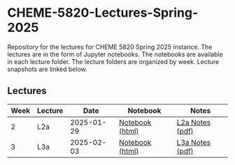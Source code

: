 # CHEME-5820-Lectures-Spring-2025
Repository for the lectures for CHEME 5820 Spring 2025 instance. The lectures are in the form of Jupyter notebooks. The notebooks are available in each lecture folder. The lecture folders are organized by week. Lecture snapshots are linked below.

## Lectures
| Week | Lecture | Date       | Notebook | Notes
|------|---------|------------|--------------------------------------------------------------------------|--------|
| 2    | L2a     | 2025-01-29 | [Notebook (html)](https://htmlview.glitch.me/?https://github.com/varnerlab/CHEME-5820-Lectures-Spring-2025/blob/main/lectures/week-2/L2a/lectures/week-2/L2a/CHEME-5820-L2a-EigenDecomposition-S2025.html) | [L2a Notes (pdf)](https://github.com/varnerlab/CHEME-5820-Lectures-Spring-2025/blob/main/lectures/week-2/L2a/docs/Notes.pdf) |
| 3    | L3a     | 2025-02-03 | [Notebook (html)](https://htmlview.glitch.me/?https://github.com/varnerlab/CHEME-5820-Lectures-Spring-2025/blob/main/lectures/week-3/L3a/CHEME-5820-L3a-LinearRegressionModels-S2025.html) | [L3a Notes (pdf)](https://github.com/varnerlab/CHEME-5820-Lectures-Spring-2025/blob/main/lectures/week-3/L3a/docs/Notes.pdf) |
